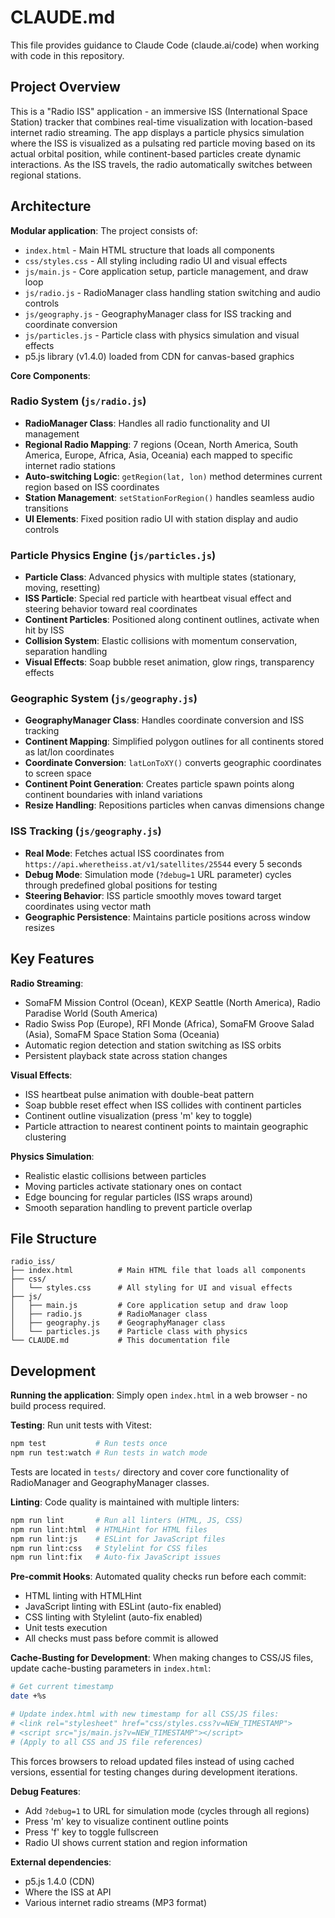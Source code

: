 # CLAUDE.md

This file provides guidance to Claude Code (claude.ai/code) when working with code in this repository.

## Project Overview

This is a "Radio ISS" application - an immersive ISS (International Space Station) tracker that combines real-time visualization with location-based internet radio streaming. The app displays a particle physics simulation where the ISS is visualized as a pulsating red particle moving based on its actual orbital position, while continent-based particles create dynamic interactions. As the ISS travels, the radio automatically switches between regional stations.

## Architecture

**Modular application**: The project consists of:
- `index.html` - Main HTML structure that loads all components
- `css/styles.css` - All styling including radio UI and visual effects
- `js/main.js` - Core application setup, particle management, and draw loop
- `js/radio.js` - RadioManager class handling station switching and audio controls
- `js/geography.js` - GeographyManager class for ISS tracking and coordinate conversion  
- `js/particles.js` - Particle class with physics simulation and visual effects
- p5.js library (v1.4.0) loaded from CDN for canvas-based graphics

**Core Components**:

### Radio System (`js/radio.js`)
- **RadioManager Class**: Handles all radio functionality and UI management
- **Regional Radio Mapping**: 7 regions (Ocean, North America, South America, Europe, Africa, Asia, Oceania) each mapped to specific internet radio stations
- **Auto-switching Logic**: `getRegion(lat, lon)` method determines current region based on ISS coordinates
- **Station Management**: `setStationForRegion()` handles seamless audio transitions
- **UI Elements**: Fixed position radio UI with station display and audio controls

### Particle Physics Engine (`js/particles.js`)
- **Particle Class**: Advanced physics with multiple states (stationary, moving, resetting)
- **ISS Particle**: Special red particle with heartbeat visual effect and steering behavior toward real coordinates
- **Continent Particles**: Positioned along continent outlines, activate when hit by ISS
- **Collision System**: Elastic collisions with momentum conservation, separation handling
- **Visual Effects**: Soap bubble reset animation, glow rings, transparency effects

### Geographic System (`js/geography.js`)
- **GeographyManager Class**: Handles coordinate conversion and ISS tracking
- **Continent Mapping**: Simplified polygon outlines for all continents stored as lat/lon coordinates
- **Coordinate Conversion**: `latLonToXY()` converts geographic coordinates to screen space
- **Continent Point Generation**: Creates particle spawn points along continent boundaries with inland variations
- **Resize Handling**: Repositions particles when canvas dimensions change

### ISS Tracking (`js/geography.js`)
- **Real Mode**: Fetches actual ISS coordinates from `https://api.wheretheiss.at/v1/satellites/25544` every 5 seconds
- **Debug Mode**: Simulation mode (`?debug=1` URL parameter) cycles through predefined global positions for testing
- **Steering Behavior**: ISS particle smoothly moves toward target coordinates using vector math
- **Geographic Persistence**: Maintains particle positions across window resizes

## Key Features

**Radio Streaming**:
- SomaFM Mission Control (Ocean), KEXP Seattle (North America), Radio Paradise World (South America)
- Radio Swiss Pop (Europe), RFI Monde (Africa), SomaFM Groove Salad (Asia), SomaFM Space Station Soma (Oceania)
- Automatic region detection and station switching as ISS orbits
- Persistent playback state across station changes

**Visual Effects**:
- ISS heartbeat pulse animation with double-beat pattern
- Soap bubble reset effect when ISS collides with continent particles
- Continent outline visualization (press 'm' key to toggle)
- Particle attraction to nearest continent points to maintain geographic clustering

**Physics Simulation**:
- Realistic elastic collisions between particles
- Moving particles activate stationary ones on contact
- Edge bouncing for regular particles (ISS wraps around)
- Smooth separation handling to prevent particle overlap

## File Structure

```
radio_iss/
├── index.html          # Main HTML file that loads all components
├── css/
│   └── styles.css      # All styling for UI and visual effects
├── js/
│   ├── main.js         # Core application setup and draw loop
│   ├── radio.js        # RadioManager class
│   ├── geography.js    # GeographyManager class  
│   └── particles.js    # Particle class with physics
└── CLAUDE.md           # This documentation file
```

## Development

**Running the application**: Simply open `index.html` in a web browser - no build process required.

**Testing**: Run unit tests with Vitest:
```bash
npm test           # Run tests once
npm run test:watch # Run tests in watch mode
```
Tests are located in `tests/` directory and cover core functionality of RadioManager and GeographyManager classes.

**Linting**: Code quality is maintained with multiple linters:
```bash
npm run lint       # Run all linters (HTML, JS, CSS)
npm run lint:html  # HTMLHint for HTML files
npm run lint:js    # ESLint for JavaScript files  
npm run lint:css   # Stylelint for CSS files
npm run lint:fix   # Auto-fix JavaScript issues
```

**Pre-commit Hooks**: Automated quality checks run before each commit:
- HTML linting with HTMLHint
- JavaScript linting with ESLint (auto-fix enabled)
- CSS linting with Stylelint (auto-fix enabled)  
- Unit tests execution
- All checks must pass before commit is allowed

**Cache-Busting for Development**: When making changes to CSS/JS files, update cache-busting parameters in `index.html`:
```bash
# Get current timestamp
date +%s

# Update index.html with new timestamp for all CSS/JS files:
# <link rel="stylesheet" href="css/styles.css?v=NEW_TIMESTAMP">
# <script src="js/main.js?v=NEW_TIMESTAMP"></script>
# (Apply to all CSS and JS file references)
```
This forces browsers to reload updated files instead of using cached versions, essential for testing changes during development iterations.

**Debug Features**:
- Add `?debug=1` to URL for simulation mode (cycles through all regions)
- Press 'm' key to visualize continent outline points  
- Press 'f' key to toggle fullscreen
- Radio UI shows current station and region information

**External dependencies**: 
- p5.js 1.4.0 (CDN)
- Where the ISS at API
- Various internet radio streams (MP3 format)